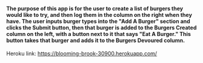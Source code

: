 #### The purpose of this app is for the user to create a list of burgers they would like to try, and then log them in the column on the right when they have. The user inputs burger types into the "Add A Burger" section and clicks the Submit button, then that burger is added to the Burgers Created column on the left, with a button next to it that says "Eat A Burger." This button takes that burger and adds it to the Burgers Devoured column.

Heroku link: https://blooming-brook-30900.herokuapp.com/
